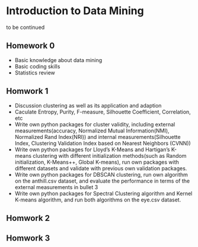 # Introduction to Data Mining
to be continued

## Homework 0
- Basic knowledge about data mining
- Basic coding skills 
- Statistics review


## Homwork 1
- Discussion clustering as well as its application and adaption
- Caculate Entropy, Purity, F-measure, Silhouette Coefficient, Correlation, etc
- Write own python packages for cluster validity, including external measurements(accuracy, Normalized Mutual Information(NMI), Normalized Rand Index(NRI)) and internal measurements(Silhouette Index, Clustering Validation Index based on Nearest Neighbors (CVNN))
- Write own python packages for Lloyd’s K-Means and Hartigan’s K-means clustering with different initialization methods(such as Random initialization, K-Means++, Global K-means), run own packages with different datasets and validate with previous own validation packages.
- Write own python packages for DBSCAN clustering, run own algorithm on the anthill.csv dataset, and evaluate the performance in terms of the external measurements in bullet 3
- Write own python packages for Spectral Clustering algorithm and Kernel K-means algorithm, and run both algorithms on the eye.csv dataset.


## Homwork 2


## Homwork 3
